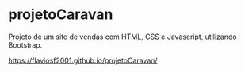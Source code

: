 # projetoCaravan
Projeto de um site de vendas com HTML, CSS e Javascript, utilizando Bootstrap.

https://flaviosf2001.github.io/projetoCaravan/
